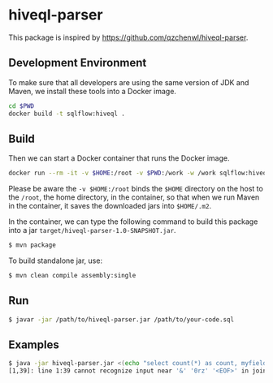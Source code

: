 # hiveql-parser

This package is inspired by https://github.com/qzchenwl/hiveql-parser.

## Development Environment

To make sure that all developers are using the same version of JDK and Maven, we install these tools into a Docker image.

```bash
cd $PWD
docker build -t sqlflow:hiveql .
```

## Build

Then we can start a Docker container that runs the Docker image.

```bash
docker run --rm -it -v $HOME:/root -v $PWD:/work -w /work sqlflow:hiveql bash
```

Please be aware the `-v $HOME:/root` binds the `$HOME` directory on the host to the `/root`, the home directory, in the container, so that when we run Maven in the container, it saves the downloaded jars into `$HOME/.m2`.

In the container, we can type the following command to build this package into a jar `target/hiveql-parser-1.0-SNAPSHOT.jar`.

```bash
$ mvn package
```

To build standalone jar, use:
```bash
$ mvn clean compile assembly:single
```

## Run

```bash
$ javar -jar /path/to/hiveql-parser.jar /path/to/your-code.sql
```

## Examples

```bash
$ java -jar hiveql-parser.jar <(echo "select count(*) as count, myfield from &0rz") 2>/dev/null
[1,39]: line 1:39 cannot recognize input near '&' '0rz' '<EOF>' in join source
```
